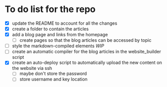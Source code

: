 # To do list for the repo

- [x] update the README to account for all the changes
- [x] create a folder to contain the articles
- [x] add a blog page and links from the homepage
  - [ ] create pages so that the blog articles can be accessed by topic
- [ ]  style the markdown-compiled elements *WIP*
- [ ] create an automatic compiler for the blog articles in the website_builder script
- [x] create an auto-deploy script to automatically upload the new content on the website via ssh
  - [ ] maybe don't store the password
  - [ ] store username and key location
